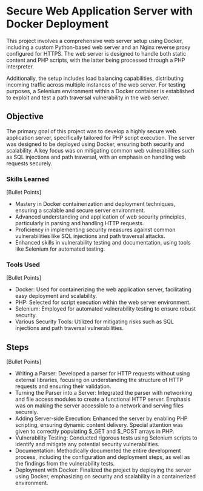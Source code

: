 # Secure Web Application Server with Docker Deployment

This project involves a comprehensive web server setup using Docker, including a custom Python-based web server and an Nginx reverse proxy configured for HTTPS. The web server is designed to handle both static content and PHP scripts, with the latter being processed through a PHP interpreter.

Additionally, the setup includes load balancing capabilities, distributing incoming traffic across multiple instances of the web server. For testing purposes, a Selenium environment within a Docker container is established to exploit and test a path traversal vulnerability in the web server. 


## Objective
The primary goal of this project was to develop a highly secure web application server, specifically tailored for PHP script execution. The server was designed to be deployed using Docker, ensuring both security and scalability. A key focus was on mitigating common web vulnerabilities such as SQL injections and path traversal, with an emphasis on handling web requests securely.


### Skills Learned
[Bullet Points]

- Mastery in Docker containerization and deployment techniques, ensuring a scalable and secure server environment.
- Advanced understanding and application of web security principles, particularly in parsing and handling HTTP requests.
- Proficiency in implementing security measures against common vulnerabilities like SQL injections and path traversal attacks.
- Enhanced skills in vulnerability testing and documentation, using tools like Selenium for automated testing.


### Tools Used
[Bullet Points]

- Docker: Used for containerizing the web application server, facilitating easy deployment and scalability.
- PHP: Selected for script execution within the web server environment.
- Selenium: Employed for automated vulnerability testing to ensure robust security.
- Various Security Tools: Utilized for mitigating risks such as SQL injections and path traversal vulnerabilities.


## Steps
[Bullet Points]

- Writing a Parser: Developed a parser for HTTP requests without using external libraries, focusing on understanding the structure of HTTP requests and ensuring their validation.
- Turning the Parser into a Server: Integrated the parser with networking and file access modules to create a functional HTTP server. Emphasis was on making the server accessible to a network and serving files securely.
- Adding Server-side Execution: Enhanced the server by enabling PHP scripting, ensuring dynamic content delivery. Special attention was given to correctly populating $_GET and $_POST arrays in PHP.
- Vulnerability Testing: Conducted rigorous tests using Selenium scripts to identify and mitigate any potential security vulnerabilities.
- Documentation: Methodically documented the entire development process, including the configuration and deployment steps, as well as the findings from the vulnerability tests.
- Deployment with Docker: Finalized the project by deploying the server using Docker, emphasizing on security and scalability in a containerized environment.
